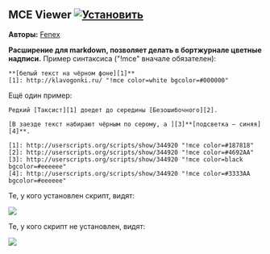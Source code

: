## MCE Viewer [![Установить](http://s43.radikal.ru/i101/1406/15/25aa0cc99cf2.png)](https://github.com/voidmain02/KgScripts/raw/master/scripts/MceViewer.user.js)
**Авторы:** [Fenex](http://klavogonki.ru/u/#/82885/)

**Расширение для markdown, позволяет делать в бортжурнале цветные надписи.**
Пример синтаксиса ("!mce" вначале обязателен):
```
**[белый текст на чёрном фоне][1]**
[1]: http://klavogonki.ru/ "!mсe color=white bgcolor=#000000"
```

Ещё один пример:

```
Редкий [Таксист][1] доедет до середины [Безошибочного][2].

[В заезде текст набирают чёрным по серому, а ][3]**[подсветка – синяя][4]**.

[1]: http://userscripts.org/scripts/show/344920 "!mce color=#187818"
[2]: http://userscripts.org/scripts/show/344920 "!mce color=#4692AA"
[3]: http://userscripts.org/scripts/show/344920 "!mce color=black bgcolor=#eeeeee"
[4]: http://userscripts.org/scripts/show/344920 "!mce color=#3333AA bgcolor=#eeeeee"
```
Те, у кого установлен скрипт, видят:

![](http://s43.radikal.ru/i101/1406/e6/ea685e8fd42b.png)

Те, у кого скрипт не установлен, видят:

![](http://i058.radikal.ru/1406/4e/7501dd905efb.png)
